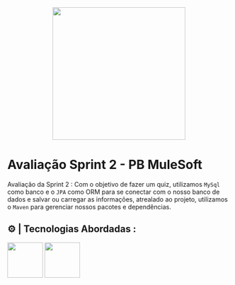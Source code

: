 <div align="center">
<img src ="https://user-images.githubusercontent.com/104960654/187035991-10075bec-7eaf-434c-ab14-c6059d277834.png" width="300px" heigth="300px">
</div>
<div align="left">
<h1>Avaliação Sprint 2 - PB MuleSoft</h1>
</div>
<p>Avaliação da Sprint 2 : Com o objetivo de fazer um quiz, utilizamos <code>MySql</code> como banco e o <code>JPA</code> como ORM para se conectar com o nosso banco de dados e salvar ou
carregar as informações, atrealado ao projeto, utilizamos o <code>Maven</code> para gerenciar nossos pacotes e dependências.</p>
<h2>⚙ | Tecnologias Abordadas :</h2>
<div>
<img src="https://cdn.jsdelivr.net/gh/devicons/devicon/icons/java/java-original-wordmark.svg" width="80px" heigth="80px" />
<img src="https://cdn.jsdelivr.net/gh/devicons/devicon/icons/mysql/mysql-plain-wordmark.svg" width="80px" heigth="80px" />
          
          
</div>
